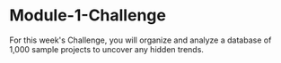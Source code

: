 # Module-1-Challenge
For this week's Challenge, you will organize and analyze a database of 1,000 sample projects to uncover any hidden trends.
